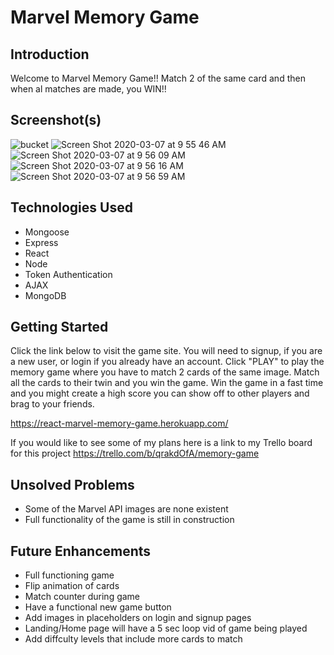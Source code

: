 # Marvel Memory Game

## Introduction
Welcome to Marvel Memory Game!!  Match 2 of the same card and then when al matches are made, you WIN!!

## Screenshot(s)
![bucket](https://user-images.githubusercontent.com/52508868/76150008-a896ce00-605a-11ea-9cd4-c170a24c661c.jpeg)
![Screen Shot 2020-03-07 at 9 55 46 AM](https://user-images.githubusercontent.com/52508868/76150029-d11ec800-605a-11ea-865c-88dec5df0622.png)
![Screen Shot 2020-03-07 at 9 56 09 AM](https://user-images.githubusercontent.com/52508868/76150038-e3990180-605a-11ea-8752-7145fca14beb.png)
![Screen Shot 2020-03-07 at 9 56 16 AM](https://user-images.githubusercontent.com/52508868/76150042-ee539680-605a-11ea-9956-66916b455e9f.png)
![Screen Shot 2020-03-07 at 9 56 59 AM](https://user-images.githubusercontent.com/52508868/76150048-fa3f5880-605a-11ea-9963-45a77a59a93e.png)

## Technologies Used
- Mongoose
- Express
- React
- Node
- Token Authentication
- AJAX
- MongoDB

## Getting Started
Click the link below to visit the game site.  You will need to signup, if you are a new user, or login if you already have an account.  Click "PLAY" to play the memory game where you have to match 2 cards of the same image.  Match all the cards to their twin and you win the game.  Win the game in a fast time and you might create a high score you can show off to other players and brag to your friends.

https://react-marvel-memory-game.herokuapp.com/

If you would like to see some of my plans here is a link to my Trello board for this project
https://trello.com/b/qrakdOfA/memory-game

## Unsolved Problems
- Some of the Marvel API images are none existent
- Full functionality of the game is still in construction

## Future Enhancements
- Full functioning game
- Flip animation of cards
- Match counter during game
- Have a functional new game button
- Add images in placeholders on login and signup pages
- Landing/Home page will have a 5 sec loop vid of game being played
- Add diffculty levels that include more cards to match